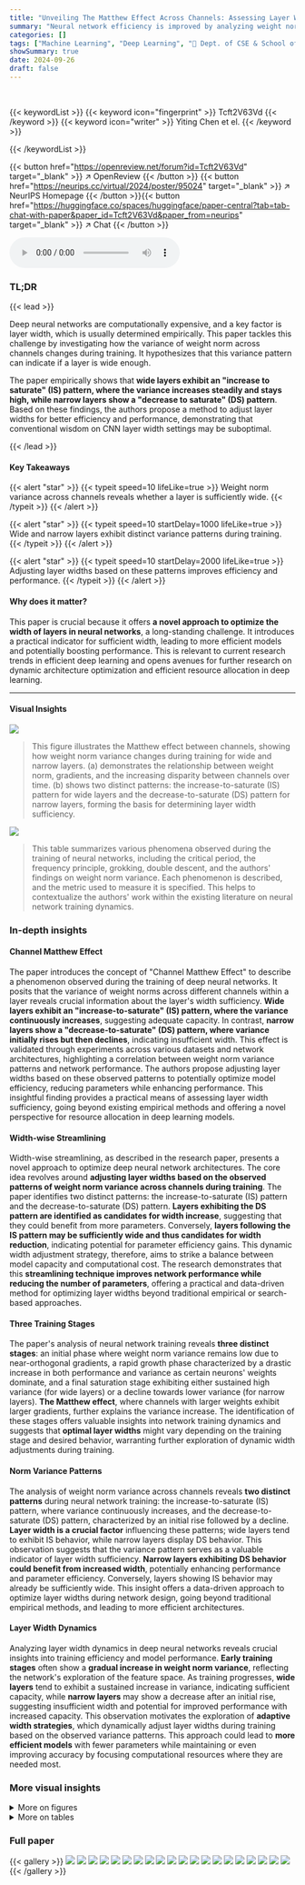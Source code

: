 ```yaml
---
title: "Unveiling The Matthew Effect Across Channels: Assessing Layer Width Sufficiency via Weight Norm Variance"
summary: "Neural network efficiency is improved by analyzing weight norm variance across channels to identify optimal layer widths, resulting in reduced parameters and boosted performance."
categories: []
tags: ["Machine Learning", "Deep Learning", "🏢 Dept. of CSE & School of AI & MoE Key Lab of AI, Shanghai Jiao Tong University",]
showSummary: true
date: 2024-09-26
draft: false
---
```


<br>

{{< keywordList >}}
{{< keyword icon="fingerprint" >}} Tcft2V63Vd {{< /keyword >}}
{{< keyword icon="writer" >}} Yiting Chen et el. {{< /keyword >}}
 
{{< /keywordList >}}

{{< button href="https://openreview.net/forum?id=Tcft2V63Vd" target="_blank" >}}
↗ OpenReview
{{< /button >}}
{{< button href="https://neurips.cc/virtual/2024/poster/95024" target="_blank" >}}
↗ NeurIPS Homepage
{{< /button >}}{{< button href="https://huggingface.co/spaces/huggingface/paper-central?tab=tab-chat-with-paper&paper_id=Tcft2V63Vd&paper_from=neurips" target="_blank" >}}
↗ Chat
{{< /button >}}



<audio controls>
    <source src="https://ai-paper-reviewer.com/Tcft2V63Vd/podcast.wav" type="audio/wav">
    Your browser does not support the audio element.
</audio>


### TL;DR


{{< lead >}}

Deep neural networks are computationally expensive, and a key factor is layer width, which is usually determined empirically. This paper tackles this challenge by investigating how the variance of weight norm across channels changes during training.  It hypothesizes that this variance pattern can indicate if a layer is wide enough.

The paper empirically shows that **wide layers exhibit an "increase to saturate" (IS) pattern, where the variance increases steadily and stays high, while narrow layers show a "decrease to saturate" (DS) pattern**.  Based on these findings, the authors propose a method to adjust layer widths for better efficiency and performance, demonstrating that conventional wisdom on CNN layer width settings may be suboptimal.

{{< /lead >}}


#### Key Takeaways

{{< alert "star" >}}
{{< typeit speed=10 lifeLike=true >}} Weight norm variance across channels reveals whether a layer is sufficiently wide. {{< /typeit >}}
{{< /alert >}}

{{< alert "star" >}}
{{< typeit speed=10 startDelay=1000 lifeLike=true >}} Wide and narrow layers exhibit distinct variance patterns during training. {{< /typeit >}}
{{< /alert >}}

{{< alert "star" >}}
{{< typeit speed=10 startDelay=2000 lifeLike=true >}} Adjusting layer widths based on these patterns improves efficiency and performance. {{< /typeit >}}
{{< /alert >}}

#### Why does it matter?
This paper is crucial because it offers **a novel approach to optimize the width of layers in neural networks**, a long-standing challenge. It introduces a practical indicator for sufficient width, leading to more efficient models and potentially boosting performance.  This is relevant to current research trends in efficient deep learning and opens avenues for further research on dynamic architecture optimization and efficient resource allocation in deep learning.

------
#### Visual Insights



![](https://ai-paper-reviewer.com/Tcft2V63Vd/figures_2_1.jpg)

> This figure illustrates the Matthew effect between channels, showing how weight norm variance changes during training for wide and narrow layers.  (a) demonstrates the relationship between weight norm, gradients, and the increasing disparity between channels over time. (b) shows two distinct patterns: the increase-to-saturate (IS) pattern for wide layers and the decrease-to-saturate (DS) pattern for narrow layers, forming the basis for determining layer width sufficiency.





![](https://ai-paper-reviewer.com/Tcft2V63Vd/tables_1_1.jpg)

> This table summarizes various phenomena observed during the training of neural networks, including the critical period, the frequency principle, grokking, double descent, and the authors' findings on weight norm variance.  Each phenomenon is described, and the metric used to measure it is specified. This helps to contextualize the authors' work within the existing literature on neural network training dynamics.





### In-depth insights


#### Channel Matthew Effect
The paper introduces the concept of "Channel Matthew Effect" to describe a phenomenon observed during the training of deep neural networks. It posits that the variance of weight norms across different channels within a layer reveals crucial information about the layer's width sufficiency. **Wide layers exhibit an "increase-to-saturate" (IS) pattern, where the variance continuously increases**, suggesting adequate capacity. In contrast, **narrow layers show a "decrease-to-saturate" (DS) pattern, where variance initially rises but then declines**, indicating insufficient width. This effect is validated through experiments across various datasets and network architectures, highlighting a correlation between weight norm variance patterns and network performance. The authors propose adjusting layer widths based on these observed patterns to potentially optimize model efficiency, reducing parameters while enhancing performance. This insightful finding provides a practical means of assessing layer width sufficiency, going beyond existing empirical methods and offering a novel perspective for resource allocation in deep learning models.

#### Width-wise Streamlining
Width-wise streamlining, as described in the research paper, presents a novel approach to optimize deep neural network architectures.  The core idea revolves around **adjusting layer widths based on the observed patterns of weight norm variance across channels during training**. The paper identifies two distinct patterns: the increase-to-saturate (IS) pattern and the decrease-to-saturate (DS) pattern.  **Layers exhibiting the DS pattern are identified as candidates for width increase**, suggesting that they could benefit from more parameters. Conversely, **layers following the IS pattern may be sufficiently wide and thus candidates for width reduction**, indicating potential for parameter efficiency gains.  This dynamic width adjustment strategy, therefore, aims to strike a balance between model capacity and computational cost.  The research demonstrates that this **streamlining technique improves network performance while reducing the number of parameters**, offering a practical and data-driven method for optimizing layer widths beyond traditional empirical or search-based approaches.

#### Three Training Stages
The paper's analysis of neural network training reveals **three distinct stages**: an initial phase where weight norm variance remains low due to near-orthogonal gradients, a rapid growth phase characterized by a drastic increase in both performance and variance as certain neurons' weights dominate, and a final saturation stage exhibiting either sustained high variance (for wide layers) or a decline towards lower variance (for narrow layers).  **The Matthew effect**, where channels with larger weights exhibit larger gradients, further explains the variance increase.  The identification of these stages offers valuable insights into network training dynamics and suggests that **optimal layer widths** might vary depending on the training stage and desired behavior, warranting further exploration of dynamic width adjustments during training.

#### Norm Variance Patterns
The analysis of weight norm variance across channels reveals **two distinct patterns** during neural network training: the increase-to-saturate (IS) pattern, where variance continuously increases, and the decrease-to-saturate (DS) pattern, characterized by an initial rise followed by a decline.  **Layer width is a crucial factor** influencing these patterns; wide layers tend to exhibit IS behavior, while narrow layers display DS behavior.  This observation suggests that the variance pattern serves as a valuable indicator of layer width sufficiency. **Narrow layers exhibiting DS behavior could benefit from increased width**, potentially enhancing performance and parameter efficiency.  Conversely, layers showing IS behavior may already be sufficiently wide.  This insight offers a data-driven approach to optimize layer widths during network design, going beyond traditional empirical methods, and leading to more efficient architectures.

#### Layer Width Dynamics
Analyzing layer width dynamics in deep neural networks reveals crucial insights into training efficiency and model performance.  **Early training stages** often show a **gradual increase in weight norm variance**, reflecting the network's exploration of the feature space.  As training progresses, **wide layers** tend to exhibit a sustained increase in variance, indicating sufficient capacity, while **narrow layers** may show a decrease after an initial rise, suggesting insufficient width and potential for improved performance with increased capacity.  This observation motivates the exploration of **adaptive width strategies**, which dynamically adjust layer widths during training based on the observed variance patterns. This approach could lead to **more efficient models** with fewer parameters while maintaining or even improving accuracy by focusing computational resources where they are needed most.


### More visual insights

<details>
<summary>More on figures
</summary>


![](https://ai-paper-reviewer.com/Tcft2V63Vd/figures_4_1.jpg)

> This figure shows the weight norm variance changes during the training process of GCN and GRU models with varying layer widths. It demonstrates two distinct patterns: the 'increase to saturate' (IS) pattern for wide layers and the 'decrease to saturate' (DS) pattern for narrow layers. The IS pattern indicates that the weight norm variance consistently increases and remains high, suggesting sufficient layer width. Conversely, the DS pattern shows an initial increase followed by a decrease in variance, implying that the layer could benefit from increased width.


![](https://ai-paper-reviewer.com/Tcft2V63Vd/figures_4_2.jpg)

> This figure shows the weight norm variance change during training for two different MLP sizes (32 and 512) within the 5th layer of a Tiny Vision Transformer (ViT) model trained on the CIFAR-10 dataset.  The left panel (MLP size=512) exhibits an 'increase to saturate' (IS) pattern, where variance steadily increases and plateaus. The right panel (MLP size=32) shows a 'decrease to saturate' (DS) pattern, with variance initially rising, then declining to a stable level. This illustrates the paper's core finding that wider layers demonstrate the IS pattern while narrower layers exhibit the DS pattern.


![](https://ai-paper-reviewer.com/Tcft2V63Vd/figures_5_1.jpg)

> The figure shows the variance of weight norm across different layers of VGG-16 and ResNet18 during training on CIFAR-10.  The y-axis represents the variance of weight norm, and the x-axis represents the number of training epochs.  Different layers exhibit distinct patterns in weight norm variance change over epochs. The patterns shown are intended to illustrate the difference in variance patterns between wide and narrow layers.  The patterns observed across the layers of VGG and ResNet architectures support the paper's claims regarding the relationship between layer width and weight norm variance.


![](https://ai-paper-reviewer.com/Tcft2V63Vd/figures_5_2.jpg)

> This figure shows the distribution of weight norms for different layers (1, 3, 7, 11, and 17) of a ResNet-18 model trained on CIFAR-10 at various epochs. Each row represents a different epoch, visualizing how the weight norm distribution changes across layers and over time during the training process.


![](https://ai-paper-reviewer.com/Tcft2V63Vd/figures_5_3.jpg)

> This figure shows the percentage of weight elements that changed sign during the first 10 epochs of training for four different CNN architectures (VGG11, VGG16, VGG19, and ResNet18) on the CIFAR-10 dataset.  It demonstrates that a significant portion of weights change sign early in training, highlighting the dynamic nature of the weight space during the initial learning phase. The rapid changes suggest a period of chaotic exploration before the network settles into a more stable solution.


![](https://ai-paper-reviewer.com/Tcft2V63Vd/figures_6_1.jpg)

> This figure shows the training dynamics of a VGG16 network on the CIFAR-10 dataset.  Panel (a) displays the loss, accuracy, and weight norm variance of the 5th layer over 150 epochs.  It highlights the rapid performance increase during the second training stage (around epoch 20), correlating with a drastic increase in weight norm variance. Panel (b) demonstrates the strong correlation between weight norm at epoch 6 and the final weight norm, suggesting the early training stages are crucial in determining the final weight distribution.


![](https://ai-paper-reviewer.com/Tcft2V63Vd/figures_7_1.jpg)

> This figure shows the cosine similarity between weight vectors of neurons in the same layer of a VGG16 network trained on CIFAR-10. Neurons are sorted by weight norm in descending order (highest weight norm at index 0). The heatmaps visualize the cosine similarity between neuron weight vectors.  The figure demonstrates how the similarity patterns differ across layers with different training behaviors (IS and DS patterns). The 5th layer, displaying near-orthogonality (values close to 0), is a representative example of the DS pattern; the first and 13th layers show different similarity structures.


![](https://ai-paper-reviewer.com/Tcft2V63Vd/figures_12_1.jpg)

> This figure shows the weight norm variance between neurons at each layer of a VGG16 network trained on the CIFAR-10 dataset.  Each subplot represents a different layer of the network, and the x-axis shows the training epochs, while the y-axis displays the variance of the weight norms. The plots illustrate how the weight norm variance changes over the course of training for each layer.  Analyzing these plots can reveal insights into the training dynamics of each layer and how the width of the layers affects the variance.


![](https://ai-paper-reviewer.com/Tcft2V63Vd/figures_12_2.jpg)

> This figure shows the distribution of weight norms for different layers (1, 3, 7, 11, 17) of a ResNet-18 model trained on the CIFAR-10 dataset at various training epochs.  The x-axis represents the weight norm, and the y-axis represents the density of neurons with that weight norm.  The figure illustrates how the weight norm distribution evolves across different layers and training stages.


![](https://ai-paper-reviewer.com/Tcft2V63Vd/figures_13_1.jpg)

> This figure visualizes the distribution of weight norms across different channels within each layer of a VGG16 convolutional neural network trained on the CIFAR-10 dataset.  Each subplot represents a different layer of the network. Within each subplot, there are multiple density plots, one for each epoch of training. The x-axis represents the weight norm, and the y-axis represents the density of channels with that particular weight norm.  The figure helps illustrate how the distribution of weight norms changes across layers and over the course of training.


![](https://ai-paper-reviewer.com/Tcft2V63Vd/figures_13_2.jpg)

> This figure visualizes the cosine similarity between weight vectors for different neurons within the same layer of a VGG16 model trained on the CIFAR-10 dataset.  Each subplot represents a different layer (1-13). The color intensity in each heatmap indicates the cosine similarity; red represents high similarity, blue represents low similarity, and white represents near-zero similarity. This helps to show how similar the learned features within a layer are.  Wide layers might have more neurons with similar weight vectors (redder heatmaps), while narrow layers may show more scattered weight vectors (bluer heatmaps).


![](https://ai-paper-reviewer.com/Tcft2V63Vd/figures_13_3.jpg)

> This figure shows the weight norm variance change during the training of ResNet20.  Each subplot corresponds to a different layer of the network (Layer 1, Layer 4, Layer 8, Layer 15, Layer 16). The x-axis represents the training epochs, and the y-axis represents the weight variance.  The plots illustrate the patterns of weight norm variance changes for different layers during training, showing whether each layer follows an increasing to saturate (IS) pattern or a decreasing to saturate (DS) pattern.


![](https://ai-paper-reviewer.com/Tcft2V63Vd/figures_14_1.jpg)

> This figure shows the weight norm variance across different channels for each layer (1, 4, 8, 15, 16) of a ResNet20 model during training.  Each subplot shows how the variance changes over training epochs. This illustrates the 'decrease to saturate' (DS) and 'increase to saturate' (IS) patterns observed in narrow and wide layers, respectively. The patterns observed can help determine if a layer is appropriately sized or requires adjustment.


![](https://ai-paper-reviewer.com/Tcft2V63Vd/figures_14_2.jpg)

> This figure shows the weight norm variance change during training for each layer of a ResNet-20 model.  Each subplot represents a layer of the network. The x-axis represents training epochs, and the y-axis represents the weight norm variance. The plot visualizes how the weight norm variance changes over the training process for each layer, illustrating the dynamics of weight distribution learning within the ResNet-20 architecture. This is particularly relevant to the paper's analysis of wide vs. narrow layers and their distinct training patterns.


</details>




<details>
<summary>More on tables
</summary>


![](https://ai-paper-reviewer.com/Tcft2V63Vd/tables_7_1.jpg)
> This table presents the results of applying the IFM (Insufficient Feature Map) algorithm to merge neurons (channels) within layers of a VGG16 model trained on the CIFAR-10 dataset.  It compares the original width of each layer to the width after neuron merging using the IFM technique. The final column indicates whether each layer exhibits an 'IS' (Increase to Saturate) or 'DS' (Decrease to Saturate) pattern of weight norm variance during the third training stage.  The IS/DS pattern is an indicator of layer width sufficiency discussed in the paper.

![](https://ai-paper-reviewer.com/Tcft2V63Vd/tables_8_1.jpg)
> This table presents a comparison of the original and width-adjusted versions of VGG16, VGG19, ResNet18, and ResNet50 models.  It shows the number of parameters, FLOPs (floating-point operations), and top-1 accuracy on CIFAR-10 and CIFAR-100 datasets. The width-adjusted models are designed to have similar FLOPs to the original models but with approximately 40% fewer parameters.  The results demonstrate the impact of the width adjustment on model efficiency and performance.

![](https://ai-paper-reviewer.com/Tcft2V63Vd/tables_8_2.jpg)
> This table shows the validation accuracy of original and streamline-width VGG16 and ResNet18 models trained on TinyImageNet dataset. The streamline width models have adjusted width across layers to reduce parameters while maintaining similar FLOPs to the original models. Each result represents an average of 10 independent runs, with each model trained for 90 epochs. More detailed information about training and model configurations is available in Appendix B.

![](https://ai-paper-reviewer.com/Tcft2V63Vd/tables_14_1.jpg)
> This table presents a comparison of the original VGG and ResNet models with the proposed width-adjusted models.  It shows the number of parameters, FLOPs (floating-point operations), and top-1 accuracy for CIFAR-10 and CIFAR-100 datasets.  The width-adjusted models aim to reduce parameters while maintaining similar FLOPs to the originals.  The results are averaged over 10 runs, each with a different random seed, ensuring robustness.  The goal is to show that the adjusted models improve efficiency (fewer parameters) without significant performance loss.

</details>




### Full paper

{{< gallery >}}
<img src="https://ai-paper-reviewer.com/Tcft2V63Vd/1.png" class="grid-w50 md:grid-w33 xl:grid-w25" />
<img src="https://ai-paper-reviewer.com/Tcft2V63Vd/2.png" class="grid-w50 md:grid-w33 xl:grid-w25" />
<img src="https://ai-paper-reviewer.com/Tcft2V63Vd/3.png" class="grid-w50 md:grid-w33 xl:grid-w25" />
<img src="https://ai-paper-reviewer.com/Tcft2V63Vd/4.png" class="grid-w50 md:grid-w33 xl:grid-w25" />
<img src="https://ai-paper-reviewer.com/Tcft2V63Vd/5.png" class="grid-w50 md:grid-w33 xl:grid-w25" />
<img src="https://ai-paper-reviewer.com/Tcft2V63Vd/6.png" class="grid-w50 md:grid-w33 xl:grid-w25" />
<img src="https://ai-paper-reviewer.com/Tcft2V63Vd/7.png" class="grid-w50 md:grid-w33 xl:grid-w25" />
<img src="https://ai-paper-reviewer.com/Tcft2V63Vd/8.png" class="grid-w50 md:grid-w33 xl:grid-w25" />
<img src="https://ai-paper-reviewer.com/Tcft2V63Vd/9.png" class="grid-w50 md:grid-w33 xl:grid-w25" />
<img src="https://ai-paper-reviewer.com/Tcft2V63Vd/10.png" class="grid-w50 md:grid-w33 xl:grid-w25" />
<img src="https://ai-paper-reviewer.com/Tcft2V63Vd/11.png" class="grid-w50 md:grid-w33 xl:grid-w25" />
<img src="https://ai-paper-reviewer.com/Tcft2V63Vd/12.png" class="grid-w50 md:grid-w33 xl:grid-w25" />
<img src="https://ai-paper-reviewer.com/Tcft2V63Vd/13.png" class="grid-w50 md:grid-w33 xl:grid-w25" />
<img src="https://ai-paper-reviewer.com/Tcft2V63Vd/14.png" class="grid-w50 md:grid-w33 xl:grid-w25" />
<img src="https://ai-paper-reviewer.com/Tcft2V63Vd/15.png" class="grid-w50 md:grid-w33 xl:grid-w25" />
<img src="https://ai-paper-reviewer.com/Tcft2V63Vd/16.png" class="grid-w50 md:grid-w33 xl:grid-w25" />
<img src="https://ai-paper-reviewer.com/Tcft2V63Vd/17.png" class="grid-w50 md:grid-w33 xl:grid-w25" />
<img src="https://ai-paper-reviewer.com/Tcft2V63Vd/18.png" class="grid-w50 md:grid-w33 xl:grid-w25" />
<img src="https://ai-paper-reviewer.com/Tcft2V63Vd/19.png" class="grid-w50 md:grid-w33 xl:grid-w25" />
<img src="https://ai-paper-reviewer.com/Tcft2V63Vd/20.png" class="grid-w50 md:grid-w33 xl:grid-w25" />
{{< /gallery >}}